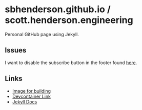 # sbhenderson.github.io / scott.henderson.engineering

Personal GitHub page using Jekyll.

## Issues

I want to disable the subscribe button in the footer found [here](https://github.com/jekyll/minima/blob/master/_includes/footer.html).

## Links

* [Image for building](https://hub.docker.com/r/bretfisher/jekyll/)
* [Devcontainer Link](https://github.com/devcontainers/templates/tree/main/src/jekyll)
* [Jekyll Docs](https://jekyllrb.com/docs/)